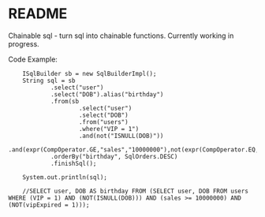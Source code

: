 README
===========================
Chainable sql - turn sql into chainable functions. Currently working in progress.

Code Example: 

		ISqlBuilder sb = new SqlBuilderImpl();
		String sql = sb
				.select("user")
				.select("DOB").alias("birthday")
				.from(sb
						.select("user")
						.select("DOB")
						.from("users")
						.where("VIP = 1")
						.and(not("ISNULL(DOB)"))
						.and(expr(CompOperator.GE,"sales","10000000"),not(expr(CompOperator.EQ,"vipExpired","1"))))
				.orderBy("birthday", SqlOrders.DESC)
				.finishSql();

		System.out.println(sql);
		
		//SELECT user, DOB AS birthday FROM (SELECT user, DOB FROM users WHERE (VIP = 1) AND (NOT(ISNULL(DOB))) AND (sales >= 10000000) AND (NOT(vipExpired = 1)));
